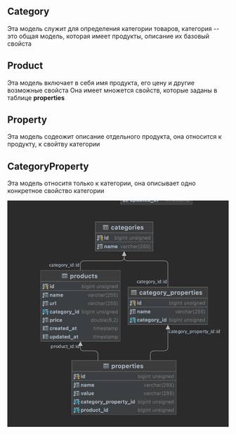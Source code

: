 ## Category 
Эта модель служит для определения категории товаров, 
категория -- это общая модель, которая имеет продукты,
описание их базовый свойста 

## Product 
Эта модель включает в себя имя продукта, его цену и другие возможные свойста 
Она имеет множется свойств, которые заданы в таблице **properties**

## Property 
Эта модель содеожит описание отдельного продукта, она относится к продукту,
к свойтву категории

## CategoryProperty 
Эта модель относитя только к категории, она описывает одно конкретное свойство категории

<img src="./Z_models.png" alt="Вид БД">
